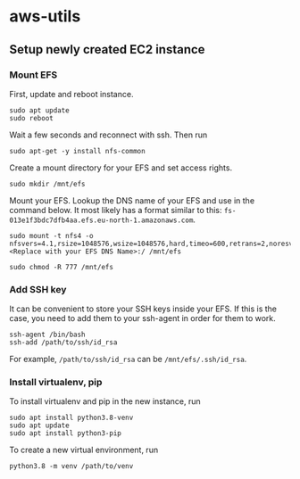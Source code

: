 # aws-utils

## Setup newly created EC2 instance

### Mount EFS

First, update and reboot instance.

```
sudo apt update
sudo reboot
```

Wait a few seconds and reconnect with ssh. Then run

```
sudo apt-get -y install nfs-common
```

Create a mount directory for your EFS and set access rights.

```
sudo mkdir /mnt/efs
```

Mount your EFS. Lookup the DNS name of your EFS and use in the command below. It most likely has a format similar to this: `fs-013e1f3bdc7dfb4aa.efs.eu-north-1.amazonaws.com`.

```
sudo mount -t nfs4 -o nfsvers=4.1,rsize=1048576,wsize=1048576,hard,timeo=600,retrans=2,noresvport <Replace with your EFS DNS Name>:/ /mnt/efs
```

```
sudo chmod -R 777 /mnt/efs
```

### Add SSH key

It can be convenient to store your SSH keys inside your EFS. If this is the case, you need to add them to your ssh-agent in order for them to work.

```
ssh-agent /bin/bash
ssh-add /path/to/ssh/id_rsa
```

For example, `/path/to/ssh/id_rsa` can be `/mnt/efs/.ssh/id_rsa`.

### Install virtualenv, pip

To install virtualenv and pip in the new instance, run

```
sudo apt install python3.8-venv
sudo apt update
sudo apt install python3-pip
```

To create a new virtual environment, run

```
python3.8 -m venv /path/to/venv
```
